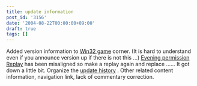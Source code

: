 ```yaml
---
title: update information
post_id: '3156'
date: '2004-08-22T00:00:00+09:00'
draft: true
tags: []
---
```


Added version information to [Win32 game](https://danmaq.com/category/products/apps) corner. (It is hard to understand even if you announce version up if there is not this ...) [Evening permission Replay](https://danmaq.com/th_replay) has been misaligned so make a replay again and replace ...... It got down a little bit. Organize the [update history](https://danmaq.com/category/release) . Other related content information, navigation link, lack of commentary correction.

